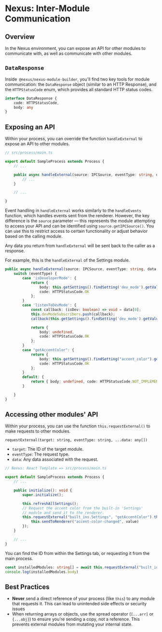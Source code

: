 # Nexus: Inter-Module Communication

## Overview
In the Nexus environment, you can expose an API for other modules to communicate with, as well as communicate with other modules.

## `DataResponse`
Inside` @nexus/nexus-module-builder`, you'll find two key tools for module communication: the `DataResponse` object (similar to an HTTP Response), and the `HTTPStatusCode` enum, which provides all standard HTTP status codes.

```typescript
interface DataResponse {
    code: HTTPStatusCode,
    body: any
}
```

## Exposing an API
Within your process, you can override the function `handleExternal` to expose an API to other modules.

```typescript
// src/process/main.ts

export default SampleProcess extends Process {
    // ...

    public async handleExternal(source: IPCSource, eventType: string, data: any[]): Promise<DataResponse> {
        // ...
    }

    // ...

}
```

Event handling in `handleExternal` works similarly to the `handleEvents` function, which handles events sent from the renderer. However, the key difference is the `source` parameter — this represents the module attempting to access your API and can be identified using `source.getIPCSource()`. You can use this to restrict access to certain functionality or adjust behavior based on the calling module.

Any data you return from `handleExternal` will be sent back to the caller as a response.

For example, this is the `handleExternal` of the Settings module.

```typescript
public async handleExternal(source: IPCSource, eventType: string, data: any[]): Promise<DataResponse> {
    switch (eventType) {
        case 'isDeveloperMode': {
            return { 
                body: this.getSettings().findSetting('dev_mode').getValue() as boolean, 
                code: HTTPStatusCode.OK 
            };
        }
        case 'listenToDevMode': {
            const callback: (isDev: boolean) => void = data[0];
            this.devModeSubscribers.push(callback);
            callback(this.getSettings().findSetting('dev_mode').getValue() as boolean);

            return { 
                body: undefined, 
                code: HTTPStatusCode.OK 
            };
        }
        case "getAccentColor": {
            return { 
                body: this.getSettings().findSetting("accent_color").getValue(), 
                code: HTTPStatusCode.OK 
            };
        }
        default: {
            return { body: undefined, code: HTTPStatusCode.NOT_IMPLEMENTED };
        }

    }
}
```

## Accessing other modules' API
Within your process, you can use the function `this.requestExternal()` to make requests to other modules.

`requestExternal(target: string, eventType: string, ...data: any[])`
- `target`: The ID of the target module.
- `eventType`: The request type.
- `data`: Any data associated with the request.


```typescript
// Nexus: React Template => src/process/main.ts

export default SampleProcess extends Process {
    // ...

    public initialize(): void {
        super.initialize();

        this.refreshAllSettings();
        // Request the accent color from the built-in 'Settings' 
        // module and send it to the renderer.
        this.requestExternal("built_ins.Settings", "getAccentColor").then(value => {
            this.sendToRenderer("accent-color-changed", value)
        });
    }

    // ...
}
```
You can find the ID from within the Settings tab, or requesting it from the main process.

```typescript
const installedModules: string[] = await this.requestExternal("built_ins.Main", "get-module-IDs")
console.log(installedModules.body)
```

## Best Practices

- **Never** send a direct reference of your process (like `this`) to any module that requests it. This can lead to unintended side effects or security issues
- When returning arrays or objects, use the spread operator (`[...arr]` or `{...obj}`) to ensure you're sending a copy, not a reference. This prevents external modules from mutating your internal state.